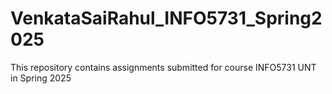# VenkataSaiRahul_INFO5731_Spring2025
This repository contains assignments submitted for course INFO5731 UNT in Spring 2025
